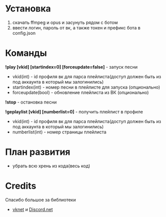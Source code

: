 # Установка
1. скачать ffmpeg и opus и засунуть рядом с ботом
2. ввести логин, пароль от вк, а также токен и префикс бота в config.json
# Команды

**!play [vkid] [startindex=0] [forceupdate=false]** - запуск песни
- vkid(int) - id профиля вк для парса плейлиста(доступ должен быть из под аккаунта в который мы залогинились)
- startindex(int) - номер песни в плейлисте для запуска (опционально)
- forceupdate(bool) - обновление плейлиста из ВК (опционально)

**!stop** - остановка песни

**!geplaylist [vkid] [numberlist=0]** - получить плейлист в профиле

- vkid(int) - id профиля вк для парса плейлиста(доступ должен быть из под аккаунта в который мы залогинились)
- numberlist(int) - номер страницы плейлиста

# План развития
- убрать всю хрень из кода(весь код)

# Credits
Спасибо большое за библиотеки
- [vknet](https://github.com/vknet/vk) и [Discord.net](https://github.com/discord-net/Discord.Net)
